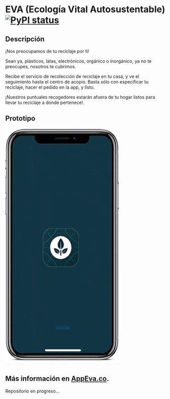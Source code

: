
# EVA (Ecología Vital Autosustentable) [![PyPI status](https://img.shields.io/pypi/status/ansicolortags.svg)](https://pypi.python.org/pypi/ansicolortags/)

## Descripción 
<p>¡Nos preocupamos de tu reciclaje por ti! </p>
<p>Sean ya, plásticos, latas, electrónicos, orgánico o inorgánico, ya no te preocupes, nosotros te cubrimos. </p>
<p>Recibe el servicio de recolección de reciclaje en tu casa, y ve el seguimiento hasta el centro de acopio. Basta sólo con especificar tu reciclaje, hacer el pedido en la app, y listo.</p>
¡Nuestros puntuales recogedores estarán afuera de tu hogar listos para llevar tu reciclaje a donde pertenece!.
	
## Prototipo  
![Alt Text](assets/app.gif)

## Más información en <a href="https://appeva.co" target="_blank">AppEva.co</a>.

Repositorio en progreso...

